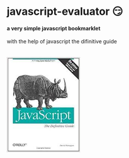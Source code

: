 # javascript-evaluator 😏                                                                                                                                                                           
#### a very simple javascript bookmarklet 
 
with the help of javascript the difinitive guide<br/><br/><br/>
![difinitive guide](download.jpg)
